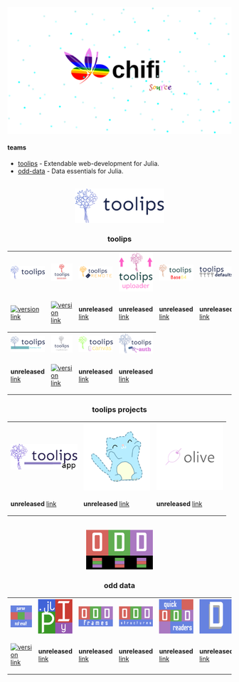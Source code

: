 <div align = "center">
<img src = "https://github.com/ChifiSource/image_dump/blob/main/chicover.png" width = 850>
</div>

#### teams
- [toolips](https://github.com/orgs/ChifiSource/teams/toolips) - Extendable web-development for Julia.
- [odd-data](https://github.com/orgs/ChifiSource/teams/odd-data) - Data essentials for Julia.

<div align="center" style = "box-pack: start;">
  </br>
  <img width = 200 src="https://github.com/ChifiSource/image_dump/blob/main/toolips/toolips.svg" href = "https://github.com/orgs/ChifiSource/teams/toolips" >
  <h3 href = "https://github.com/orgs/ChifiSource/teams/toolips"> toolips </h3>
  <table>
        <tr>
    <th><img width = 150 src="https://github.com/ChifiSource/image_dump/blob/main/toolips/toolips.svg"></th>
    <th><img width = 150 src="https://github.com/ChifiSource/image_dump/blob/main/toolips/toolipssession.png"></th>
    <th><img width = 150 src="https://github.com/ChifiSource/image_dump/blob/main/toolips/toolipsremote.png"></th>
    <th><img width = 80 src="https://github.com/ChifiSource/image_dump/blob/main/toolips/toolipsuploader.png"></th>
    <th><img width = 150 src="https://github.com/ChifiSource/image_dump/blob/main/toolips/toolipsbase64.png"></th>
    <th><img width = 150 src="https://github.com/ChifiSource/image_dump/blob/main/toolips/toolipsdefaults.png"></th>
  </tr>
  <tr>
    <td>
      
[![version](https://juliahub.com/docs/Toolips/version.svg)](https://juliahub.com/ui/Packages/Toolips/TrAr4)   [link](https://github.com/ChifiSource/Toolips.jl)


</td>
    <td>
      
[![version](https://juliahub.com/docs/ToolipsSession/version.svg)](https://juliahub.com/ui/Packages/ToolipsSession/ji8dn)   [link](https://github.com/ChifiSource/ToolipsSession.jl)
    </td>
    <td>
      
**unreleased**    [link](https://github.com/ChifiSource/ToolipsRemote.jl)
    </td>
    <td>
      
**unreleased**    [link](https://github.com/ChifiSource/ToolipsUploader.jl)
    </td>
    <td>
**unreleased**    [link](https://github.com/ChifiSource/ToolipsBase64.jl)
    </td>
    <td>
      
**unreleased**    [link](https://github.com/ChifiSource/ToolipsDefaults.jl)
    </td>
  </tr>
          <tr>
    <th><img width = 150 src="https://github.com/ChifiSource/image_dump/blob/main/toolips/toolipsmemwrite.png"></th>
    <th><img width = 150 src="https://github.com/ChifiSource/image_dump/blob/main/toolips/toolipsmarkdown.png"></th>
    <th><img width = 150 src="https://github.com/ChifiSource/image_dump/blob/main/toolips/toolipscanvas.png"></th>
    <th><img width = 150 src="https://github.com/ChifiSource/image_dump/blob/main/toolips/toolipsauth.png"></th>
  </tr>
    <tr>
    <td>
      
**unreleased**   [link](https://github.com/ChifiSource/ToolipsMemWrite.jl)


</td>
    <td>
      
[![version](https://juliahub.com/docs/ToolipsMarkdown/version.svg)](https://juliahub.com/ui/Packages/ToolipsMarkdown/tOv1W)   [link](https://github.com/ChifiSource/ToolipsMarkdown.jl)


</td>
    <td>
      
**unreleased**   [link](https://github.com/ChifiSource/Toolips.jl)


</td>
    <td>
      
**unreleased**   [link](https://github.com/ChifiSource/Toolips.jl)


</td>
</tr>
    </table>
    <h3>toolips projects</h3>
    <table>
    <tr>
    <th><img width = 150 src="https://github.com/ChifiSource/image_dump/blob/main/toolips/toolipsapp.png"></th>
    <th><img width = 150 src="https://github.com/ChifiSource/image_dump/blob/main/toolips/prrty.png"></th>
    <th><img width = 150 src="https://github.com/ChifiSource/image_dump/blob/main/olive/default.png"></th>
    </tr>
    <tr>
        <td>
      
**unreleased**    [link](https://github.com/ChifiSource/ToolipsApp.jl)
    </td>
        <td>
      
**unreleased**   [link](https://github.com/ChifiSource/Prrty.jl)


</td>
        <td>
      
**unreleased**   [link](https://github.com/ChifiSource/Olive.jl)


</td>
</tr>
    </table>
      </br>
        <img width = 150 src="https://github.com/ChifiSource/image_dump/blob/main/odddata/odddata_portable.png" href = "https://github.com/orgs/ChifiSource/teams/odd-data" >
  <h3> odd data </h3></a>
  <table>
  <tr>
    <th><img width = 120 src="https://github.com/ChifiSource/image_dump/blob/main/parsenoteval/logo.png" ></th>
    <th><img width = 120 src="https://github.com/ChifiSource/image_dump/blob/main/ipyjl/logo.png" ></th>
    <th><img width = 120 src="https://github.com/ChifiSource/image_dump/blob/main/oddframes/logo.png" ></th>
    <th><img width = 120 src="https://github.com/ChifiSource/image_dump/blob/main/oddstructures/logo.png" ></th>
    <th><img width = 120 src="https://github.com/ChifiSource/image_dump/blob/main/quickreaders/logo.png" ></th>
    <th><img width = 120 src="https://github.com/ChifiSource/image_dump/blob/main/documentor/logo.png" ></th>
  </tr>
  <tr>
    <td>
      
[![version](https://juliahub.com/docs/ParseNotEval/version.svg)](https://juliahub.com/ui/Packages/ParseNotEval/r4sWd)    [link](https://github.com/ChifiSource/ParseNotEval.jl)
      
 </td>
     <td>
      
**unreleased**   [link](https://github.com/ChifiSource/IPy.jl)
      
 </td>
      <td>
      
**unreleased**   [link](https://github.com/ChifiSource/OddFrames.jl)
      
 </td>
      <td>
      
**unreleased**   [link](https://github.com/ChifiSource/OddStructures.jl)
      
 </td>
      <td>
      
**unreleased**   [link](https://github.com/ChifiSource/QuickReaders.jl)
      
 </td>
      <td>
      
**unreleased**   [link](https://github.com/ChifiSource/Documator.jl)
      
 </td>
  </tr>
  </table>
  </br>
  </br>
    </br>
    
  </div>
